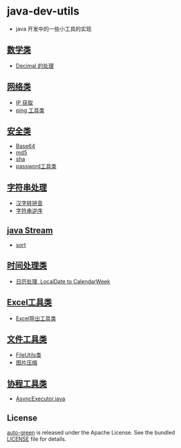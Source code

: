 # java-dev-utils

* java 开发中的一些小工具的实现

## [数学类](src/main/java/com/LiangLliu/utils/math)
* [Decimal 的处理](src/main/java/com/LiangLliu/utils/math/decimal)


## [网络类](src/main/java/com/LiangLliu/utils/network)
* [IP 获取](src/main/java/com/LiangLliu/utils/network/ip)
* [ping 工具类](src/main/java/com/LiangLliu/utils/network/ping)

## [安全类](src/main/java/com/LiangLliu/utils/security)

* [Base64](src/main/java/com/LiangLliu/utils/security/base64)
* [md5](src/main/java/com/LiangLliu/utils/security/md5)
* [sha](src/main/java/com/LiangLliu/utils/security/sha)
* [password工具类](src/main/java/com/LiangLliu/utils/security/password) 


## [字符串处理](src/main/java/com/LiangLliu/utils/string)
* [汉字转拼音](src/main/java/com/LiangLliu/utils/string/pinyin)
* [字符串逆序](src/main/java/com/LiangLliu/utils/string/reverse)

## [java Stream](src/main/java/com/LiangLliu/utils/stream)
* [sort](src/main/java/com/LiangLliu/utils/stream/sort)

## [时间处理类](src/main/java/com/LiangLliu/utils/time)
* [日历处理, LocalDate to CalendarWeek ](src/main/java/com/LiangLliu/utils/time/CalendarUtils.java)


## [Excel工具类](src/main/java/com/LiangLliu/utils/poi)
* [Excel导出工具类](src/main/java/com/LiangLliu/utils/poi/ExcelExportUtils.java)

## [文件工具类](src/main/java/com/LiangLliu/utils/file)
* [FileUtils类](src/main/java/com/LiangLliu/utils/file/FileUtils.java)
* [图片压缩](src/main/java/com/LiangLliu/utils/file/image/ImageUtils.java)

## [协程工具类](src/main/java/com/LiangLliu/utils/async)
* [AsyncExecutor.java](src/main/java/com/LiangLliu/utils/async/AsyncExecutor.java)

## License

[auto-green](https://github.com/LiangLliu/dev-tools) is released under the Apache License. See the bundled [LICENSE](./LICENSE) file for details.
